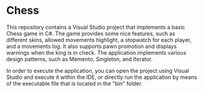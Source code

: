# Chess

This repository contains a Visual Studio project that implements a basic Chess game in C#. The game
provides some nice features, such as different skins, allowed movements highlight, a stopwatch for
each player, and a movements log. It also supports pawn promotion and displays warnings when the king
is in check. The application implements various design patterns, such as Memento, Singleton, and Iterator.

In order to execute the application, you can open the project using Visual Studio and execute it
within the IDE, or directly run the application by means of the executable file that is located
in the "bin" folder.
